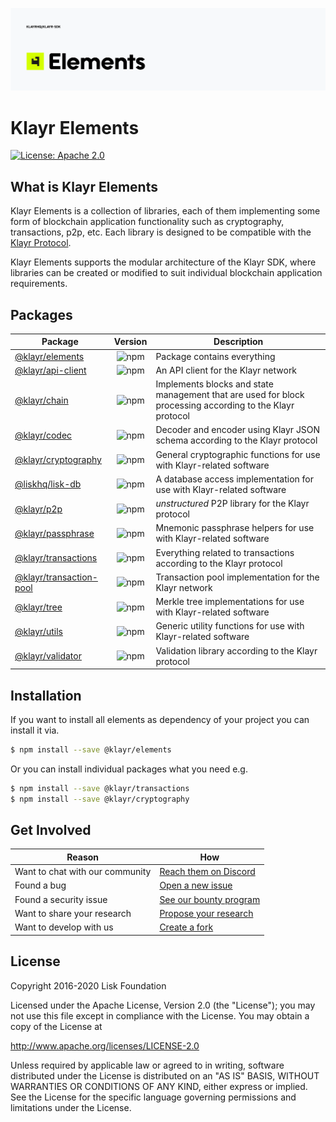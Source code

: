 ![Logo](../docs/assets/banner_elements.png)

# Klayr Elements

[![License: Apache 2.0](https://img.shields.io/badge/License-Apache%202.0-blue.svg)](http://www.apache.org/licenses/LICENSE-2.0)

## What is Klayr Elements

Klayr Elements is a collection of libraries, each of them implementing some form of blockchain application functionality such as cryptography, transactions, p2p, etc. Each library is designed to be compatible with the [Klayr Protocol](https://klayr.xyz/documentation/klayr-sdk/protocol).

Klayr Elements supports the modular architecture of the Klayr SDK, where libraries can be created or modified to suit individual blockchain application requirements.

## Packages

| Package                                       |                           Version                            | Description                                                                                               |
| --------------------------------------------- | :----------------------------------------------------------: | --------------------------------------------------------------------------------------------------------- |
| [@klayr/elements](./elements)                 |     ![npm](https://img.shields.io/npm/v/@klayr/elements)     | Package contains everything                                                                               |
| [@klayr/api-client](./api-client)             |    ![npm](https://img.shields.io/npm/v/@klayr/api-client)    | An API client for the Klayr network                                                                       |
| [@klayr/chain](./chain)                       |      ![npm](https://img.shields.io/npm/v/@klayr/chain)       | Implements blocks and state management that are used for block processing according to the Klayr protocol |
| [@klayr/codec](./codec)                       |      ![npm](https://img.shields.io/npm/v/@klayr/codec)       | Decoder and encoder using Klayr JSON schema according to the Klayr protocol                               |
| [@klayr/cryptography](./cryptography)         |   ![npm](https://img.shields.io/npm/v/@klayr/cryptography)   | General cryptographic functions for use with Klayr-related software                                       |
| [@liskhq/lisk-db](./lisk-db)                  |     ![npm](https://img.shields.io/npm/v/@liskhq/lisk-db)     | A database access implementation for use with Klayr-related software                                      |
| [@klayr/p2p](./p2p)                           |       ![npm](https://img.shields.io/npm/v/@klayr/p2p)        | _unstructured_ P2P library for the Klayr protocol                                                         |
| [@klayr/passphrase](./passphrase)             |    ![npm](https://img.shields.io/npm/v/@klayr/passphrase)    | Mnemonic passphrase helpers for use with Klayr-related software                                           |
| [@klayr/transactions](./transactions)         |   ![npm](https://img.shields.io/npm/v/@klayr/transactions)   | Everything related to transactions according to the Klayr protocol                                        |
| [@klayr/transaction-pool](./transaction-pool) | ![npm](https://img.shields.io/npm/v/@klayr/transaction-pool) | Transaction pool implementation for the Klayr network                                                     |
| [@klayr/tree](./tree)                         |       ![npm](https://img.shields.io/npm/v/@klayr/tree)       | Merkle tree implementations for use with Klayr-related software                                           |
| [@klayr/utils](./utils)                       |      ![npm](https://img.shields.io/npm/v/@klayr/utils)       | Generic utility functions for use with Klayr-related software                                             |
| [@klayr/validator](./validator)               |    ![npm](https://img.shields.io/npm/v/@klayr/validator)     | Validation library according to the Klayr protocol                                                        |

## Installation

If you want to install all elements as dependency of your project you can install it via.

```sh
$ npm install --save @klayr/elements
```

Or you can install individual packages what you need e.g.

```sh
$ npm install --save @klayr/transactions
$ npm install --save @klayr/cryptography
```

## Get Involved

| Reason                          | How                                                                                             |
| ------------------------------- | ----------------------------------------------------------------------------------------------- |
| Want to chat with our community | [Reach them on Discord](http://klayr.chat)                                                      |
| Found a bug                     | [Open a new issue](https://github.com/KlayrHQ/klayr-sdk/issues/new)                             |
| Found a security issue          | [See our bounty program](https://blog.lisk.com/announcing-lisk-bug-bounty-program-5895bdd46ed4) |
| Want to share your research     | [Propose your research](https://research.lisk.com)                                              |
| Want to develop with us         | [Create a fork](https://github.com/KlayrHQ/klayr-sdk/fork)                                      |

## License

Copyright 2016-2020 Lisk Foundation

Licensed under the Apache License, Version 2.0 (the "License");
you may not use this file except in compliance with the License.
You may obtain a copy of the License at

http://www.apache.org/licenses/LICENSE-2.0

Unless required by applicable law or agreed to in writing, software
distributed under the License is distributed on an "AS IS" BASIS,
WITHOUT WARRANTIES OR CONDITIONS OF ANY KIND, either express or implied.
See the License for the specific language governing permissions and
limitations under the License.

